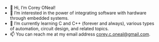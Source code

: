 - 👋 Hi, I’m Corey ONeal!
- 👀 I’m interested in the power of integrating software with hardware through embedded systems.
- 🌱 I’m currently learning C and C++ (forever and always), various types of automation, circuit design, and related topics.
- 📫 You can reach me at my email address corey.c.oneal@gmail.com.

<!---
DrAutomaton/DrAutomaton is a ✨ special ✨ repository because its `README.md` (this file) appears on your GitHub profile.
You can click the Preview link to take a look at your changes.
--->

